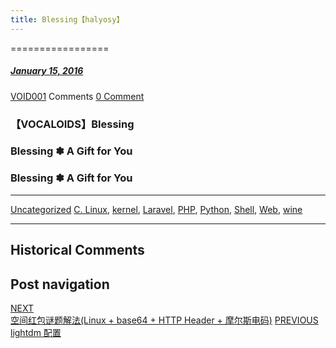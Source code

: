 ```yaml
---
title: Blessing【halyosy】
---
```

=================



#####  [January 15, 2016](https://web.archive.org/web/20201020194248/https://void-shana.moe/uncategorized/%e3%80%90vocaloids%e3%80%91blessing%e3%80%90halyosy%e3%80%91.html "11:37 pm") 
[VOID001](https://web.archive.org/web/20201020194248/https://void-shana.moe/author/void001 "View all posts by VOID001") Comments  [0 Comment](https://web.archive.org/web/20201020194248/https://void-shana.moe/uncategorized/%e3%80%90vocaloids%e3%80%91blessing%e3%80%90halyosy%e3%80%91.html#respond)





### 【VOCALOIDS】Blessing

### Blessing ✽ A Gift for You

### Blessing ✽ A Gift for You







---


[Uncategorized](https://web.archive.org/web/20201020194248/https://void-shana.moe/category/uncategorized) [C. Linux](https://web.archive.org/web/20201020194248/https://void-shana.moe/tag/c-linux), [kernel](https://web.archive.org/web/20201020194248/https://void-shana.moe/tag/kernel), [Laravel](https://web.archive.org/web/20201020194248/https://void-shana.moe/tag/laravel), [PHP](https://web.archive.org/web/20201020194248/https://void-shana.moe/tag/php), [Python](https://web.archive.org/web/20201020194248/https://void-shana.moe/tag/python), [Shell](https://web.archive.org/web/20201020194248/https://void-shana.moe/tag/shell), [Web](https://web.archive.org/web/20201020194248/https://void-shana.moe/tag/web), [wine](https://web.archive.org/web/20201020194248/https://void-shana.moe/tag/wine) 






------------------------
## Historical Comments
Post navigation
---------------
[NEXT  
空间红包谜题解法(Linux + base64 + HTTP Header + 摩尔斯电码)](https://web.archive.org/web/20201020194248/https://void-shana.moe/linux/%e7%a9%ba%e9%97%b4%e7%ba%a2%e5%8c%85%e8%b0%9c%e9%a2%98%e8%a7%a3%e6%b3%95linux-base64-http-header-%e6%91%a9%e5%b0%94%e6%96%af%e7%94%b5%e7%a0%81.html)
[PREVIOUS 
lightdm 配置](https://web.archive.org/web/20201020194248/https://void-shana.moe/uncategorized/lightdm-%e9%85%8d%e7%bd%ae.html)

            